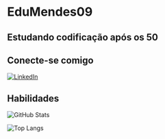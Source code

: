 # EduMendes09

## Estudando codificação após os 50

## Conecte-se comigo
[![LinkedIn](https://img.shields.io/badge/LinkedIn-0077B5?style=for-the-badge&logo=linkedin&logoColor=white)](https://www.linkedin.com/in/edmendes/)

## Habilidades

![GitHub Stats](https://github-readme-stats.vercel.app/api?username=EduMendes09&theme=transparent&bg_color=000&border_color=30A3DC&show_icons=true&icon_color=30A3DC&title_color=E94D5F&text_color=FFF)

![Top Langs](https://github-readme-stats-git-masterrstaa-rickstaa.vercel.app/api/top-langs/?username=EduMendes09&bg_color=000&border_color=30A3DC&title_color=E94D5F&text_color=FFF)
